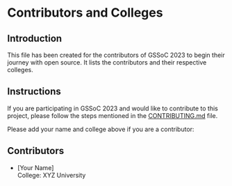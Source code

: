 Contributors and Colleges
========================


Introduction
------------
This file has been created for the contributors of GSSoC 2023 to begin their journey with open source. It lists the contributors and their respective colleges.


Instructions
------------
If you are participating in GSSoC 2023 and would like to contribute to this project, please follow the steps mentioned in the [CONTRIBUTING.md](CONTRIBUTING.md) file.


Please add your name and college above if you are a contributor:

Contributors
------------

- [Your Name] \
  College: XYZ University
